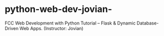 # python-web-dev-jovian-
FCC Web Development with Python Tutorial – Flask &amp; Dynamic Database-Driven Web Apps. (Instructor: Jovian)
